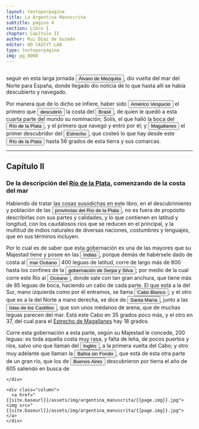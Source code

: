 ```yaml
---
layout: textoporpagina
title: La Argentina Manuscrita
subtitle: página 4
section: Libro I
chapter: Capítulo II
author: Rui Díaz de Guzmán
editor: HD CAICYT LAB
type: textoporpagina
img: pg_0008
---
```


<div class="row">
	<div class="column">
<p>seguir en esta larga jornada <button class="balloon" data-balloon-pos="up" data-balloon-length="large" data-balloon="Álvaro de Mezquita, fue un navegante portugués, primo de Hernando de Magallanes. Participó como supernumerario en la primera expedición de circunnavegación del globo, donde asumió la capitanía del buque San Antonio de Coca, hasta que fue depuesto por el motín del año 1520 liderado por Esteban Gómez, que hizo retornar la nave a España. En el trayecto de regreso, el San Antonio habría avistado las islas Malvinas, que fueron bautizadas como islas de San Antón en honor al barco.">Álvaro de Mezquita</button>, dio vuelta del mar del Norte para España, donde llegado dio noticia de lo que hasta allí se había descubierto y navegado.</p>

<p>Por manera que de lo dicho se infiere, haber sido <button class="balloon" data-balloon-pos="up" data-balloon-length="large" data-balloon="Américo Vespucio o Amerigo Vespuccia (Florencia, 9/03/1454-Sevilla, 22/02/1512), comerciante y cosmógrafo, participó en viajes de exploración al &quot;Nuevo Mundo&quot;, continente que hoy lleva su nombre. Sus obras publicadas entre 1503 y 1505 le atribuyen protagonismo en el &quot;Descubrimiento de América&quot;, como nuevo continente. El cartógrafo Martín Waldseemüller en 1507 en su mapa Universalis Cosmographia acuñó el nombre de &quot;América&quot; en su honor al Nuevo Mundo.">Américo Vespucio</button> el primero que <button class="balloon" data-balloon-pos="up" data-balloon-length="large" data-balloon="El descubrimiento de Brasil en el año 1500 se debió a un desprendimiento de la flota que conducía Vasco da Gama al Oriente. La nave que conducía Pedro Álvarez Cabral (1467-1520) se separó de la flota en el cruce atlántico y arribó a una región hasta entonces desconocida por los europeos a la que bautizó con el nombre de Terra do Santa Cruz, ubicada en en el extremo sur del estado de Bahía (entre los ríos Frade y João de Tiba, en las inmediaciones de lo que sería luego Porto Seguro).">descubrió</button> la costa del <a href="https://recogito.pelagios.org/document/wzqxhk0h3vpikm/part/1/edit#67757432-3db0-4509-9d61-33c084cc6f76" target="_blank"><button class="balloon" data-balloon-pos="up" data-balloon-length="large" data-balloon="La costa de lo que hoy es territorio brasileño fue el primer punto al que llegaron los europeos en América del Sur. La primera expedición que exploró la región fue un desprendimiento de la flota portuguesa que Vasco da Gama (1460-1524) llevaba hacia Oriente. Las naves dirigidas por Pedro Álvarez de Cabral (1467-1520) se alejaron excesivamente de la costa de África y terminaron en el extremo sur de actual territorio del Estado de Bahía, en que el permanecieron entre abril y mayo del año 1500.">Brasil</button></a>, de quien le quedó a esta cuarta parte del mundo su nominación; Solís, el que halló la boca del <a href="https://recogito.pelagios.org/document/wzqxhk0h3vpikm/part/1/edit#d2e8bd84-19ab-4067-937b-b2fc5a1fea8b" target="_blank"><button class="balloon" data-balloon-pos="up" data-balloon-length="large" data-balloon="Refiere al Río de la Plata">Río de la Plata</button></a>, y el primero que navegó y entró por él; y <button class="balloon" data-balloon-pos="up" data-balloon-length="large" data-balloon="Fernando de Magallanes o Hernando de (Sabrosa, Portugal, 1480-Mactán, Filipinas, 27/04/1521), militar, marino y navegante portugués de linaje noble. Al servicio de Carlos I, descubrió el canal natural navegable que hoy recibe el nombre de estrecho de Magallanes. Fueron los primeros europeos que navegaron desde el océano Atlántico hasta el océano Pacífico, mar del Sur. En 1519 junto a Juan Sebastián Elcano se convertirían en los primeros en circunnavegar la Tierra, regresando a España en 1522.">Magallanes</button> el primer descubridor del <button class="balloon" data-balloon-pos="up" data-balloon-length="large" data-balloon="Refiere al Estrecho de Magallanes">Estrecho</button>, que costeó lo que hay desde este <a href="https://recogito.pelagios.org/document/wzqxhk0h3vpikm/part/1/edit#3c6f4bf6-a974-428d-a128-94abf9236c6f" target="_blank"><button class="balloon" data-balloon-pos="up" data-balloon-length="large" data-balloon="Refiere al Río de la Plata">Río de la Plata</button></a> hasta 56 grados de esta tierra y sus comarcas.</p>

<hr>

<h2>Capítulo II</h2>

<h3>De la descripción del <a href="https://recogito.pelagios.org/document/wzqxhk0h3vpikm/part/1/edit#7be163c3-bf83-4692-84ec-97a94d3b527b" target="_blank">Río de la Plata</a>, comenzando de la costa del mar</h3>


<p>Habiendo de tratar las cosas susodichas en este libro, en el descubrimiento y población de las <a href="https://recogito.pelagios.org/document/wzqxhk0h3vpikm/part/1/edit#7bf631e9-d5e6-478c-b6a3-b03818b7928e" target="_blank"><button class="balloon" data-balloon-pos="up" data-balloon-length="large" data-balloon="Refiere a la Provincia del Río de la Plata, un espacio creado a partir de las capitulaciones que firmó el primer adelantado Pedro de Mendoza con Carlos I en 1534.La misma limitaba al norte con los territorios otorgados a Diego de Almagro, ocupando una franja que se extendería entre el Mar del Sur y el Mar Océano Austral. La exploración y ocupación efectiva del terreno delimitarían el espacio de la provincia del Río de la Plata al sector atlántico y específicamente, al eje fluvial Paraná-Plata.">provincias del Río de la Plata</button></a>, no es fuera de propósito describirlas con sus partes y calidades, y lo que contienen en latitud y longitud, con los caudalosos ríos que se reducen en el principal, y la multitud de indios naturales de diversas naciones, costumbres y lenguajes, que en sus términos incluyen.</p> 

<p>Por lo cual es de saber que esta gobernación es una de las mayores que su Majestad tiene y posee en las <button class="balloon" data-balloon-pos="up" data-balloon-length="large" data-balloon="Las Indias Occidentales, una forma muy extendida de denominar a América en todo el período colonial.">Indias</button>, porque demás de habérsele dado de costa al <button class="balloon" data-balloon-pos="up" data-balloon-length="large" data-balloon="Se refiere al Océano Atlántico.">mar Océano</button> 400 leguas de latitud, corre de largo más de 800 hasta los confines de la <button class="balloon" data-balloon-pos="up" data-balloon-length="large" data-balloon="Refiere a la provicia de Nueva Andalucía y Paria, que se extendía en los actuales territorios nacionales de Venezuela. Fue creada en 1568 y Diego Hernández de Serpa (1510-1570) fue su primer gobernador.">gobernación de Serpa y Silva</button>; por medio de la cual corre este Río al <button class="balloon" data-balloon-pos="up" data-balloon-length="large" data-balloon="Se refiere al Océano Atlántico.">Océano</button>, donde sale con tan gran anchura, que tiene más de 85 leguas de boca, haciendo un cabo de cada parte. El que está a la del Sur, mano izquierda como por él entramos, se llama <button class="balloon" data-balloon-pos="up" data-balloon-length="large" data-balloon="Se denominaba Cabo Blanco a una punta que se halla en la entrada sur del Río de la Plata, Punta Piedras. Actualmente refiere a Cabo San Antonio. http://www.geonames.org/3430406/punta-rasa.html">Cabo Blanco</button>; y el otro que es a la del Norte a mano derecha, se dice de <button class="balloon" data-balloon-pos="up" data-balloon-length="large" data-balloon="Refiere a Punta Piedras. Este está sobre la costa Uruguaya, probablemente en lo el balneario de La Paloma en el Departamento de Rocha. http://www.geonames.org/3429998/punta-piedras.html">Santa María</button>, junto a las <button class="balloon" data-balloon-pos="up" data-balloon-length="large" data-balloon="Refiere a las islas y los bancos frente a Punta del Este.">Islas de los Castillos</button>, que son unos médanos de arena, que de muchas leguas parecen del mar. Está este Cabo en 35 grados poco más, y el otro en 37, del cual para el <a href="https://recogito.pelagios.org/document/wzqxhk0h3vpikm/part/1/edit#24efc0f6-b398-4664-b00e-b6669839a039" target="_blank">Estrecho de Magallanes</a> hay 18 grados.</p> 

<p>Corre esta gobernación a esta parte, según su Majestad le concede, 200 leguas: es toda aquella costa muy rasa, y falta de leña, de pocos puertos y ríos, salvo uno que llaman del <button class="balloon" data-balloon-pos="up" data-balloon-length="large" data-balloon="Refiere al Río de Ajó">Inglés</button>, a la primera vuelta del Cabo; y otro muy adelante que llaman la <button class="balloon" data-balloon-pos="up" data-balloon-length="large" data-balloon="Refiere a Península de Valdés https://es.wikipedia.org/wiki/Pen%C3%ADnsula_Vald%C3%A9s http://www.geonames.org/3833273/peninsula-valdes.html">Bahía sin Fondo</button>, que está de esta otra parte de un gran río, que los de <a href="https://recogito.pelagios.org/document/wzqxhk0h3vpikm/part/1/edit#6608d3d9-c67a-4fd5-863e-997822f5281d" target="_blank"><button class="balloon" data-balloon-pos="up" data-balloon-length="large" data-balloon="Refiere al Puerto de Buenos Aires">Buenos Aires</button></a> descubrieron por tierra el año de 605 saliendo en busca de</p> 

	</div>

	<div class="column">
	  <a href="{{site.baseurl}}/assets/img/argentina_manuscrita/{{page.img}}.jpg"><img src="{{site.baseurl}}/assets/img/argentina_manuscrita/{{page.img}}.jpg"></a>
	</div>

</div> 